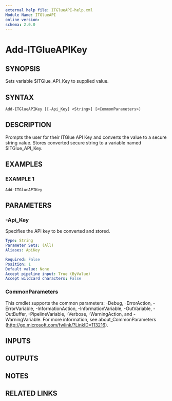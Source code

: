 ```yaml
---
external help file: ITGlueAPI-help.xml
Module Name: ITGlueAPI
online version:
schema: 2.0.0
---
```


# Add-ITGlueAPIKey

## SYNOPSIS
Sets variable $ITGlue_API_Key to supplied value.

## SYNTAX

```
Add-ITGlueAPIKey [[-Api_Key] <String>] [<CommonParameters>]
```

## DESCRIPTION
Prompts the user for their ITGlue API Key and converts the value to a secure string value.
Stores converted secure string to a variable named $ITGlue_API_Key.

## EXAMPLES

### EXAMPLE 1
```
Add-ITGlueAPIKey
```

## PARAMETERS

### -Api_Key
Specifies the API key to be converted and stored.

```yaml
Type: String
Parameter Sets: (All)
Aliases: ApiKey

Required: False
Position: 1
Default value: None
Accept pipeline input: True (ByValue)
Accept wildcard characters: False
```

### CommonParameters
This cmdlet supports the common parameters: -Debug, -ErrorAction, -ErrorVariable, -InformationAction, -InformationVariable, -OutVariable, -OutBuffer, -PipelineVariable, -Verbose, -WarningAction, and -WarningVariable.
For more information, see about_CommonParameters (http://go.microsoft.com/fwlink/?LinkID=113216).

## INPUTS

## OUTPUTS

## NOTES

## RELATED LINKS
